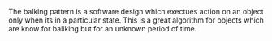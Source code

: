 The balking pattern is a software design which exectues action on an object only when its in a particular state. This is a great algorithm for objects which are know for baliking
but for an unknown period of time.
